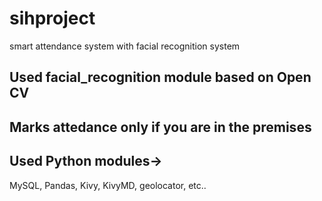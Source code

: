 # sihproject
 smart attendance system with facial recognition system
## Used facial_recognition module based on Open CV
## Marks attedance only if you are in the premises
## Used Python modules->
MySQL, Pandas, Kivy, KivyMD, geolocator, etc..

